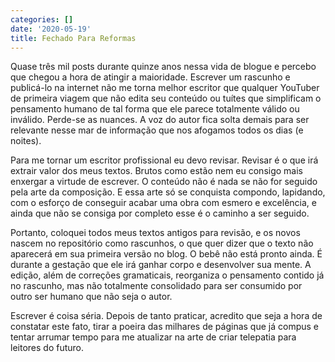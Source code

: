 ```yaml
---
categories: []
date: '2020-05-19'
title: Fechado Para Reformas
---
```


Quase três mil posts durante quinze anos nessa vida de blogue e percebo que chegou a hora de atingir a maioridade. Escrever um rascunho e publicá-lo na internet não me torna melhor escritor que qualquer YouTuber de primeira viagem que não edita seu conteúdo ou tuítes que simplificam o pensamento humano de tal forma que ele parece totalmente válido ou inválido. Perde-se as nuances. A voz do autor fica solta demais para ser relevante nesse mar de informação que nos afogamos todos os dias (e noites).

Para me tornar um escritor profissional eu devo revisar. Revisar é o que irá extrair valor dos meus textos. Brutos como estão nem eu consigo mais enxergar a virtude de escrever. O conteúdo não é nada se não for seguido pela arte da composição. E essa arte só se conquista compondo, lapidando, com o esforço de conseguir acabar uma obra com esmero e excelência, e ainda que não se consiga por completo esse é o caminho a ser seguido.

Portanto, coloquei todos meus textos antigos para revisão, e os novos nascem no repositório como rascunhos, o que quer dizer que o texto não aparecerá em sua primeira versão no blog. O bebê não está pronto ainda. É durante a gestação que ele irá ganhar corpo e desenvolver sua mente. A edição, além de correções gramaticais, reorganiza o pensamento contido já no rascunho, mas não totalmente consolidado para ser consumido por outro ser humano que não seja o autor.

Escrever é coisa séria. Depois de tanto praticar, acredito que seja a hora de constatar este fato, tirar a poeira das milhares de páginas que já compus e tentar arrumar tempo para me atualizar na arte de criar telepatia para leitores do futuro.